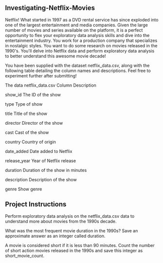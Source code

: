 ## Investigating-Netflix-Movies
Netflix! What started in 1997 as a DVD rental service has since exploded into one of the largest entertainment and media companies.  Given the large number of movies and series available on the platform, it is a perfect opportunity to flex your exploratory data analysis skills and dive into the entertainment industry. 
You work for a production company that specializes in nostalgic styles. You want to do some research on movies released in the 1990's. You'll delve into Netflix data and perform exploratory data analysis to better understand this awesome movie decade!

You have been supplied with the dataset netflix_data.csv, along with the following table detailing the column names and descriptions. Feel free to experiment further after submitting!

The data
netflix_data.csv
Column	Description

show_id	The ID of the show

type	Type of show

title	Title of the show

director	Director of the show

cast	Cast of the show

country	Country of origin

date_added	Date added to Netflix

release_year	Year of Netflix release

duration	Duration of the show in minutes

description	Description of the show

genre	Show genre

## Project Instructions
Perform exploratory data analysis on the netflix_data.csv data to understand more about movies from the 1990s decade.

What was the most frequent movie duration in the 1990s? Save an approximate answer as an integer called duration.

A movie is considered short if it is less than 90 minutes. Count the number of short action movies released in the 1990s and save this integer as short_movie_count.
